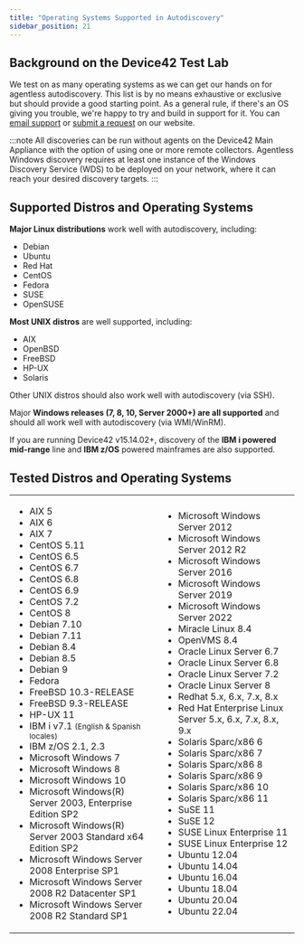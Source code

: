 ```yaml
---
title: "Operating Systems Supported in Autodiscovery"
sidebar_position: 21
---
```


## Background on the Device42 Test Lab

We test on as many operating systems as we can get our hands on for agentless autodiscovery. This list is by no means exhaustive or exclusive but should provide a good starting point. As a general rule, if there's an OS giving you trouble, we're happy to try and build in support for it. You can [email support](mailto:support@device42.com) or [submit a request](https://support.device42.com/) on our website.

:::note
All discoveries can be run without agents on the Device42 Main Appliance with the option of using one or more remote collectors. Agentless Windows discovery requires at least one instance of the Windows Discovery Service (WDS) to be deployed on your network, where it can reach your desired discovery targets.
:::

## Supported Distros and Operating Systems

**Major Linux distributions** work well with autodiscovery, including: 
- Debian 
- Ubuntu
- Red Hat
- CentOS
- Fedora
- SUSE
- OpenSUSE 
  
**Most UNIX distros** are well supported, including:
- AIX
- OpenBSD
- FreeBSD
- HP-UX
- Solaris

Other UNIX distros should also work well with autodiscovery (via SSH).

Major **Windows releases (7, 8, 10, Server 2000+) are all supported** and should all work well with autodiscovery (via WMI/WinRM).

If you are running Device42 v15.14.02+, discovery of the **IBM i powered mid-range** line and **IBM z/OS** powered mainframes are also supported.

## Tested Distros and Operating Systems

<table>
  <tbody>
    <tr>
      <td width="450">
        <ul>
          <li>AIX 5</li>
          <li>AIX 6</li>
          <li>AIX 7</li>
          <li>CentOS 5.11</li>
          <li>CentOS 6.5</li>
          <li>CentOS 6.7</li>
          <li>CentOS 6.8</li>
          <li>CentOS 6.9</li>
          <li>CentOS 7.2</li>
          <li>CentOS 8</li>
          <li>Debian 7.10</li>
          <li>Debian 7.11</li>
          <li>Debian 8.4</li>
          <li>Debian 8.5</li>
          <li>Debian 9</li>
          <li>Fedora</li>
          <li>FreeBSD 10.3-RELEASE</li>
          <li>FreeBSD 9.3-RELEASE</li>
          <li>HP-UX 11</li>
          <li>IBM i v7.1 <small>(English & Spanish locales)</small></li>
          <li>IBM z/OS 2.1, 2.3</li>
          <li>Microsoft Windows 7</li>
          <li>Microsoft Windows 8</li>
          <li>Microsoft Windows 10</li>
          <li>Microsoft Windows(R) Server 2003, Enterprise Edition SP2</li>
          <li>Microsoft Windows(R) Server 2003 Standard x64 Edition SP2</li>
          <li>Microsoft Windows Server 2008 Enterprise SP1</li>
          <li>Microsoft Windows Server 2008 R2 Datacenter SP1</li>
          <li>Microsoft Windows Server 2008 R2 Standard SP1</li>
        </ul>
      </td>
      <td width="414">
        <ul>
          <li>Microsoft Windows Server 2012</li>
          <li>Microsoft Windows Server 2012 R2</li>
          <li>Microsoft Windows Server 2016</li>
          <li>Microsoft Windows Server 2019</li>
          <li>Microsoft Windows Server 2022</li>
          <li>Miracle Linux 8.4</li>
          <li>OpenVMS 8.4</li>
          <li>Oracle Linux Server 6.7</li>
          <li>Oracle Linux Server 6.8</li>
          <li>Oracle Linux Server 7.2</li>
          <li>Oracle Linux Server 8</li>
          <li>Redhat 5.x, 6.x, 7.x, 8.x</li>
          <li>Red Hat Enterprise Linux Server 5.x, 6.x, 7.x, 8.x, 9.x</li>
          <li>Solaris Sparc/x86 6</li>
          <li>Solaris Sparc/x86 7</li>
          <li>Solaris Sparc/x86 8</li>
          <li>Solaris Sparc/x86 9</li>
          <li>Solaris Sparc/x86 10</li>
          <li>Solaris Sparc/x86 11</li>
          <li>SuSE 11</li>
          <li>SuSE 12</li>
          <li>SUSE Linux Enterprise 11</li>
          <li>SUSE Linux Enterprise 12</li>
          <li>Ubuntu 12.04</li>
          <li>Ubuntu 14.04</li>
          <li>Ubuntu 16.04</li>
          <li>Ubuntu 18.04</li>
          <li>Ubuntu 20.04</li>
          <li>Ubuntu 22.04</li>
        </ul>
      </td>
    </tr>
  </tbody>
</table>
